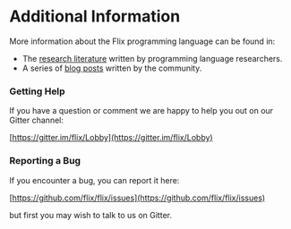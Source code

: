 # Additional Information

More information about the Flix programming language can be found in:

- The [research literature](./research-literature.md) written by programming
  language researchers.
- A series of [blog posts](./blog-posts.md) written by the community.

### Getting Help

If you have a question or comment we are happy to help you out on our Gitter
channel:

[https://gitter.im/flix/Lobby](https://gitter.im/flix/Lobby)

### Reporting a Bug

If you encounter a bug, you can report it here:

[https://github.com/flix/flix/issues](https://github.com/flix/flix/issues)

but first you may wish to talk to us on Gitter.

